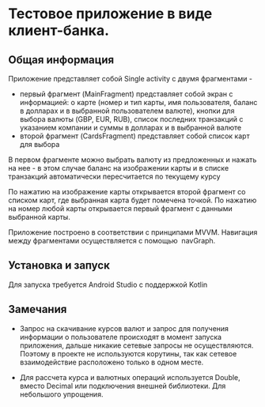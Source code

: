 # Тестовое приложение в виде клиент-банка. 

## Общая информация
Приложение представляет собой Single activity с двумя фрагментами - 
 - первый фрагмент (MainFragment) представляет собой экран с информацией: о карте (номер и тип карты, имя пользователя, баланс в долларах и в выбранной пользователем валюте), кнопки для выбора валюты (GBP, EUR, RUB), список последних транзакций с указанием компании и суммы в долларах и в выбранной валюте
- второй фрагмент (CardsFragment) представляет собой список карт для выбора

В первом фрагменте можно выбрать валюту из предложенных и нажать на нее - в этом случае баланс на изображении карты и в списке транзакций автоматически пересчитается по текущему курсу

По нажатию на изображение карты открывается второй фрагмент со списком карт, где выбранная карта будет помечена точкой. По нажатию на номер любой карты открывается первый фрагмент с данными выбранной карты.

Приложение построено в соответствии с принципами MVVM.  Навигация между фрагментами осуществляется с помощью  navGraph.

## Установка и запуск
Для запуска требуется Android Studio с поддержкой Kotlin

## Замечания

- Запрос на скачивание курсов валют и запрос для получения информации о пользователе происходят в момент запуска приложения, дальше никакие сетевые запросы не осуществляются. Поэтому в проекте не используются корутины, так как сетевое взаимодействие расположено только в одном месте.

- Для рассчета курса и валютных операций используется Double, вместо Decimal или подключения внешней библиотеки. Для небольшого упрощения.

